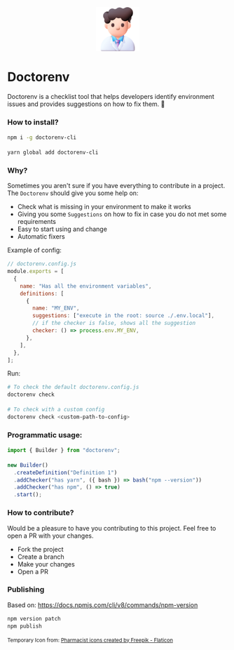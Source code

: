 <div align="center">
    <img src="image.png" height="100px">
</div>

# Doctorenv

Doctorenv is a checklist tool that helps developers identify environment issues and provides suggestions on how to fix them. 🐛

### How to install?

```sh
npm i -g doctorenv-cli

yarn global add doctorenv-cli
```

### Why?

Sometimes you aren't sure if you have everything to contribute in a project. The `Doctorenv` should give you some help on:

- Check what is missing in your environment to make it works
- Giving you some `Suggestions` on how to fix in case you do not met some requirements
- Easy to start using and change
- Automatic fixers

Example of config:

```js
// doctorenv.config.js
module.exports = [
  {
    name: "Has all the environment variables",
    definitions: [
      {
        name: "MY_ENV",
        suggestions: ["execute in the root: source ./.env.local"],
        // if the checker is false, shows all the suggestion
        checker: () => process.env.MY_ENV,
      },
    ],
  },
];
```

Run:

```sh
# To check the default doctorenv.config.js
doctorenv check

# To check with a custom config
doctorenv check <custom-path-to-config>
```

### Programmatic usage:

```js
import { Builder } from "doctorenv";

new Builder()
  .createDefinition("Definition 1")
  .addChecker("has yarn", ({ bash }) => bash("npm --version"))
  .addChecker("has npm", () => true)
  .start();
```

### How to contribute?

Would be a pleasure to have you contributing to this project. Feel free to open a PR with your changes.

- Fork the project
- Create a branch
- Make your changes
- Open a PR

### Publishing

Based on: https://docs.npmjs.com/cli/v8/commands/npm-version

```sh
npm version patch
npm publish
```

<small>
Temporary Icon from: <a href="https://www.flaticon.com/free-icons/pharmacist" title="Pharmacist icons">Pharmacist icons created by Freepik - Flaticon</a>
</small>
